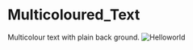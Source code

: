 # Multicoloured_Text
Multicolour text with plain back ground.
![Helloworld](https://github.com/Pragnya7Prajapati/Multicoloured_Text/assets/142715731/9f24f8ac-6f54-49c8-933a-9b704d4e47ff)
